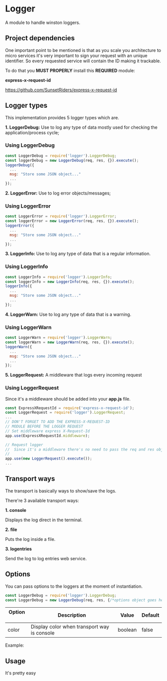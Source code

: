 # Logger

A module to handle winston loggers.

## Project dependencies

One important point to be mentioned is that as you scale you architecture to micro services it's very important to sign your request with an unique identifier. So every requested service will contain the ID making it trackable.

To do that you **MUST PROPERLY** install this **REQUIRED** module:

**express-x-request-id**

https://github.com/SunsetRiders/express-x-request-id

## Logger types

This implementation provides 5 logger types which are.

**1. LoggerDebug:** Use to log any type of data mostly used for checking the application/process cycle;

### Using LoggerDebug

```javascript
const LoggerDebug = require('logger').LoggerDebug;
const loggerDebug = new LoggerDebug(req, res, {}).execute();
loggerDebug({
  ...
  msg: "Store some JSON object..."
  ...
});
```

**2. LoggerError:** Use to log error objects/messages;

### Using LoggerError

```javascript
const LoggerError = require('logger').LoggerError;
const loggerError = new LoggerError(req, res, {}).execute();
loggerError({
  ...
  msg: "Store some JSON object..."
  ...
});
```

**3. LoggerInfo:** Use to log any type of data that is a regular information.

### Using LoggerInfo

```javascript
const LoggerInfo = require('logger').LoggerInfo;
const loggerInfo = new LoggerInfo(req, res, {}).execute();
loggerInfo({
  ...
  msg: "Store some JSON object..."
  ...
});
```

**4. LoggerWarn:** Use to log any type of data that is a warning.

### Using LoggerWarn

```javascript
const LoggerWarn = require('logger').LoggerWarn;
const loggerWarn = new LoggerWarn(req, res, {}).execute();
loggerWarn({
  ...
  msg: "Store some JSON object..."
  ...
});
```
**5. LoggerRequest:** A middleware that logs every incoming request

### Using LoggerRequest

Since it's a middleware should be added into your **app.js** file.

```javascript
const ExpressXRequestId = require('express-x-request-id');
const LoggerRequest = require('logger').LoggerRequest;
...
// DON'T FORGET TO ADD THE EXPRESS-X-REQUEST-ID
// MODULE BEFORE THE LOGGER REQUEST
// Set middleware express X-Request-Id
app.use(ExpressXRequestId.middleware);

// Request logger
//  Since it's a middleware there's no need to pass the req and res objects
//
app.use(new LoggerRequest().execute());
...
```

## Transport ways

The transport is basically ways to show/save the logs.

There're 3 available transport ways:

**1. console** 

Displays the log direct in the terminal.

**2. file**

Puts the log inside a file.

**3. logentries**

Send the log to log entries web service.

## Options

You can pass options to the loggers at the moment of instantiation.

```javascript
const LoggerDebug = require('logger').LoggerDebug;
const LoggerDebug = new LoggerDebug(req, res, {/*options object goes here*/}).execute();
```

| Option   | Description  |   Value   | Default |
| ---------|--------------|-----------|---------|
| color | Display color when transport way is console | boolean | false |



Example: 

## Usage

It's pretty easy



